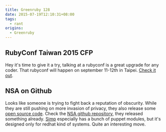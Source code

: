 ```yaml
---
title: Greenruby 128
date: 2015-07-19T12:10:31+08:00
tags:
  - rant
origins:
  - Greenruby
---
```

## RubyConf Taiwan 2015 CFP

Hey it's time to give it a try, talking at a rubyconf is a great upgrade for
any coder. That rubyconf will happen on september 11-12th in Taipei. [Check it
out][rubyconf].

## NSA on Github

Looks like someone is trying to fight back a reputation of obscurity. While
they are still pushing on more invasion of privacy, they also release some
[open source code][nsaoss]. Check the [NSA github repository][nsa], they
released something already. [Simp][simp] especially has a bunch of puppet
modules, but it's designed only for redhat kind of systems. Quite an
interesting move.

[rubyconf]: https://www.ruby-lang.org/en/news/2015/07/14/rubyconftw-2015-call-for-proposals/
[nsaoss]: http://fossbytes.com/nsa-open-sources-its-linux-based-cyber-security-tool/
[nsa]: https://github.com/NationalSecurityAgency
[simp]: https://github.com/simp
